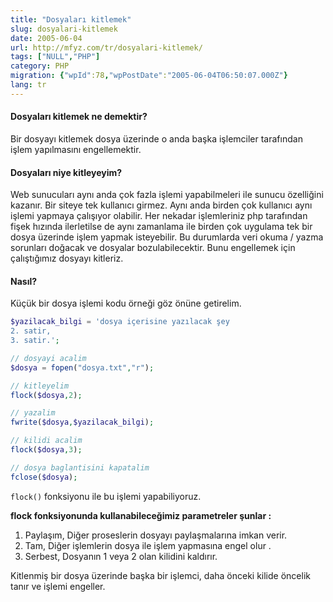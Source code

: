 ```yaml
---
title: "Dosyaları kitlemek"
slug: dosyalari-kitlemek
date: 2005-06-04
url: http://mfyz.com/tr/dosyalari-kitlemek/
tags: ["NULL","PHP"]
category: PHP
migration: {"wpId":78,"wpPostDate":"2005-06-04T06:50:07.000Z"}
lang: tr
---
```


#### Dosyaları kitlemek ne demektir?

Bir dosyayı kitlemek dosya üzerinde o anda başka işlemciler tarafından işlem yapılmasını engellemektir.

#### Dosyaları niye kitleyeyim?

Web sunucuları aynı anda çok fazla işlemi yapabilmeleri ile sunucu özelliğini kazanır. Bir siteye tek kullanıcı girmez. Aynı anda birden çok kullanıcı aynı işlemi yapmaya çalışıyor olabilir. Her nekadar işlemleriniz php tarafından fişek hızında ilerletilse de aynı zamanlama ile birden çok uygulama tek bir dosya üzerinde işlem yapmak isteyebilir. Bu durumlarda veri okuma / yazma sorunları doğacak ve dosyalar bozulabilecektir. Bunu engellemek için çalıştığımız dosyayı kitleriz.

#### Nasıl?

Küçük bir dosya işlemi kodu örneği göz önüne getirelim.
```php
$yazilacak_bilgi = 'dosya içerisine yazılacak şey
2. satir,
3. satir.';

// dosyayi acalim
$dosya = fopen("dosya.txt","r");

// kitleyelim
flock($dosya,2);

// yazalim
fwrite($dosya,$yazilacak_bilgi);

// kilidi acalim
flock($dosya,3);

// dosya baglantisini kapatalim
fclose($dosya);
```

`flock()` fonksiyonu ile bu işlemi yapabiliyoruz.

**flock fonksiyonunda kullanabileceğimiz parametreler şunlar :** 
1. Paylaşım, Diğer proseslerin dosyayı paylaşmalarına imkan verir. 
2. Tam, Diğer işlemlerin dosya ile işlem yapmasına engel olur . 
3. Serbest, Dosyanın 1 veya 2 olan kilidini kaldırır.

Kitlenmiş bir dosya üzerinde başka bir işlemci, daha önceki kilide öncelik tanır ve işlemi engeller.